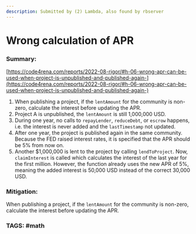 ```yaml
---
description: Submitted by (2) Lambda, also found by rbserver
---
```


# Wrong calculation of APR

### Summary:

[https://code4rena.com/reports/2022-08-rigor/#h-06-wrong-apr-can-be-used-when-project-is-unpublished-and-published-again-](https://code4rena.com/reports/2022-08-rigor/#h-06-wrong-apr-can-be-used-when-project-is-unpublished-and-published-again-)

1. When publishing a project, if the `lentAmount` for the community is non-zero, calculate the interest before updating the APR.
2. Project A is unpublished, the `lentAmount` is still 1,000,000 USD.
3. During one year, no calls to `repayLender`, `reduceDebt`, or `escrow` happens, i.e. the interest is never added and the `lastTimestamp` not updated.
4. After one year, the project is published again in the same community. Because the FED raised interest rates, it is specified that the APR should be 5% from now on.
5. Another $1,000,000 is lent to the project by calling `lendToProject`. Now, `claimInterest` is called which calculates the interest of the last year for the first million. However, the function already uses the new APR of 5%, meaning the added interest is 50,000 USD instead of the correct 30,000 USD.

### Mitigation:

When publishing a project, if the `lentAmount` for the community is non-zero, calculate the interest before updating the APR.

### TAGS: #math 